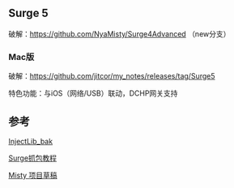 ## Surge 5

破解：https://github.com/NyaMisty/Surge4Advanced  （new分支）

### Mac版

破解：https://github.com/jitcor/my_notes/releases/tag/Surge5

特色功能：与iOS（网络/USB）联动，DCHP网关支持



## 参考

[InjectLib_bak](https://github.com/LanYunDev/InjectLib_bak)

[Surge抓包教程](https://medium.com/@liushuaikobe/surge-%E6%8A%93%E5%8C%85%E6%95%99%E7%A8%8B-51eccd2e75ad)

[Misty 项目草稿](https://drafts.misty.moe/)

